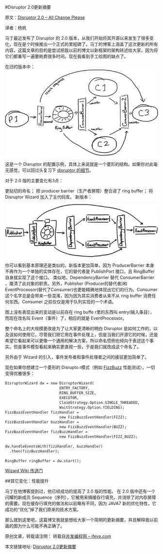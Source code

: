 #Disruptor 2.0更新摘要

原文：[Disruptor 2.0 – All Change Please](http://ifeve.com/disruptor2/) 

译者：杨帆

马丁最近发布了 Disruptor 的 2.0 版本，从我们开始将其开源以来发生了很多变化，现在是个时候推出一个正式的里程碑了。马丁的博客上涵盖了这次更新的所有内容，这篇文章的目的是尝试把我以前的博文以新框架的架构转述给大家，因为将它们都重写一遍要耗费很多时间。现在我看到手工绘图的缺点了。


在旧的版本中：
![](images\11-1.png)


这是一个 Disruptor 的配置示例，具体上来说就是一个菱形的结构。如果你对此毫无感觉，可以回过头复习下 [disruptor 的细节](http://mechanitis.blogspot.com/search/label/disruptor)。

对于 2.0 版的主要变化有3点：

更贴切的命名；
把 producer barrier（生产者屏障）整合进了 ring buffer；
将 Disruptor Wizard 加入了主代码库。
新版本：

![](images\11-2.png)

你可以看到基本原理还是类似的。新版本更加简单，因为 ProducerBarrier 本身不再作为一个单独的实体存在，它的替代者是 PublishPort 接口，且 RingBuffer 自身就实现了这个接口。 类似地，DependencyBarrier 替代 ConsumerBarrier ，厘清了此对象的职责。另外，Publisher (Producer的替代者)和 EventProcessor(替代了Consumer)也更能精确地体现出它们的行为。Consumer 这个名字总是会带来一些混淆，因为因为其实消费者从来不从 ring buffer 消费任何东西。Consumer 之前仅仅是用于队列实现的一个术语。

图上没有表现出来的变动是以前存在 ring buffe r里的东西叫 entry(输入条目），而现在改名叫 Event（事件）了，相应的就是 EventProcessor。

整个命名上的大规模更改是为了让大家更清晰的明白 Disruptor 是如何工作的，以及该如何使用它。尽管我们把它用在事件处理上，但是当我们开源它的时候，还是希望它看起来可以更像一个通用的解决方案，所以命名惯例也倾向于表述这个事实。但是事件模型看起来确实更直观一些，于是我们就改成这个命名了。

另外由于 Wizard 的引入，事件发布者和事件处理者之间的接驳更加简单了。

现在如果你想建立一个菱形的 Disrupto r模式（例如 [FizzBuzz](http://code.google.com/p/disruptor/source/browse/trunk/code/src/perf/com/lmax/disruptor/DiamondPath1P3CPerfTest.java?r=294) 性能测试），一切变得优雅很多：

```
DisruptorWizard dw = new DisruptorWizard(
                         ENTRY_FACTORY,
                         RING_BUFFER_SIZE,
                         EXECUTOR,
                         ClaimStrategy.Option.SINGLE_THREADED,
                         WaitStrategy.Option.YIELDING);
FizzBuzzEventHandler fizzHandler =
                         new FizzBuzzEventHandler(FIZZ);
FizzBuzzEventHandler buzzHandler =
                         new FizzBuzzEventHandler(BUZZ);
FizzBuzzEventHandler fizzBuzzHandler =
                         new FizzBuzzEventHandler(FIZZ_BUZZ);

dw.handleEventsWith(fizzHandler, buzzHandler)
  .then(fizzBuzzHandler);

RingBuffer ringBuffer = dw.start();
```

[Wizard Wiki 传送门](http://code.google.com/p/disruptor/wiki/DisruptorWizard)

##其它变化：性能提升

马丁在他博客提到过，他已经成功的提高了 2.0 版的性能。 在 2.0 版中还有一个闪耀的新成员 Sequence（序列），它被用来搞缓存行填充，并消除了对内存屏障的需要。现在缓存行填充的做法和以前略有不同，因为 JAVA7 新的优化特性，它成功的“优化”掉了我们原来的技术方案。

那么就到这里吧，这篇博文我就是想给大家一个简明的更新摘要，并且解释我以前画的图为什么可能不再正确了。

原创文章，转载请注明： 转载自[并发编程网 – ifeve.com](http://ifeve.com/)

本文链接地址: [Disruptor 2.0更新摘要](http://ifeve.com/disruptor-2-change/)